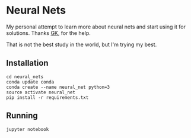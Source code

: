 # Neural Nets

My personal attempt to learn more about neural nets and start using it for solutions.
Thanks [GK](https://medium.com/@gk_/how-neural-networks-work-ff4c7ad371f7), for the help.

That is not the best study in the world, but I'm trying my best.

## Installation

```
cd neural_nets
conda update conda
conda create --name neural_net python=3
source activate neural_net
pip install -r requirements.txt
```

## Running
```
jupyter notebook
```